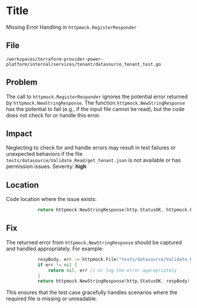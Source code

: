 # Title

Missing Error Handling in `httpmock.RegisterResponder`

## File

`/workspaces/terraform-provider-power-platform/internal/services/tenant/datasource_tenant_test.go`

## Problem

The call to `httpmock.RegisterResponder` ignores the potential error returned by `httpmock.NewStringResponse`. The function `httpmock.NewStringResponse` has the potential to fail (e.g., if the input file cannot be read), but the code does not check for or handle this error.

## Impact

Neglecting to check for and handle errors may result in test failures or unexpected behaviors if the file `tests/datasource/Validate_Read/get_tenant.json` is not available or has permission issues. Severity: **high**

## Location

Code location where the issue exists:

```go
			return httpmock.NewStringResponse(http.StatusOK, httpmock.File("tests/datasource/Validate_Read/get_tenant.json").String()), nil
```

## Fix

The returned error from `httpmock.NewStringResponse` should be captured and handled appropriately. For example:

```go
			respBody, err := httpmock.File("tests/datasource/Validate_Read/get_tenant.json").String()
			if err != nil {
				return nil, err // or log the error appropriately
			}
			return httpmock.NewStringResponse(http.StatusOK, respBody), nil
```

This ensures that the test case gracefully handles scenarios where the required file is missing or unreadable.